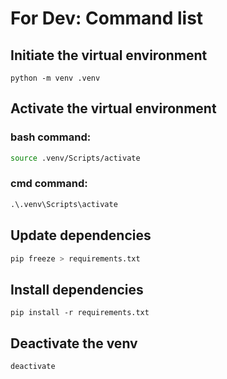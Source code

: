 # For Dev: Command list
## Initiate the virtual environment
```
python -m venv .venv
```

## Activate the virtual environment
### bash command:
```bash
source .venv/Scripts/activate
```
### cmd command:
```cmd
.\.venv\Scripts\activate
```

## Update dependencies
```bash or cmd
pip freeze > requirements.txt
```

## Install dependencies
```
pip install -r requirements.txt
```

## Deactivate the venv
```
deactivate
```